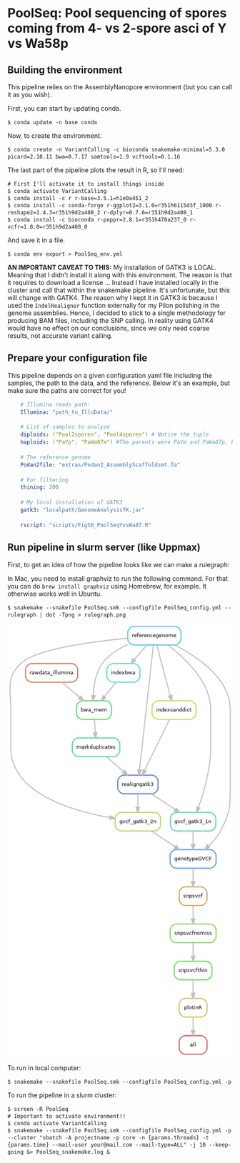 # PoolSeq: Pool sequencing of spores coming from 4- vs 2-spore asci of Y vs Wa58p

## Building the environment

This pipeline relies on the AssemblyNanopore environment (but you can call it as you wish).

First, you can start by updating conda.

    $ conda update -n base conda

Now, to create the environment.

    $ conda create -n VariantCalling -c bioconda snakemake-minimal=5.3.0 picard=2.18.11 bwa=0.7.17 samtools=1.9 vcftools=0.1.16

The last part of the pipeline plots the result in R, so I'll need:

    # First I'll activate it to install things inside
    $ conda activate VariantCalling
    $ conda install -c r r-base=3.5.1=h1e0a451_2
    $ conda install -c conda-forge r-ggplot2=3.1.0=r351h6115d3f_1000 r-reshape2=1.4.3=r351h9d2a408_2 r-dplyr=0.7.6=r351h9d2a408_1
    $ conda install -c bioconda r-poppr=2.8.1=r351h470a237_0 r-vcfr=1.8.0=r351h9d2a408_0

And save it in a file.

    $ conda env export > PoolSeq_env.yml

**AN IMPORTANT CAVEAT TO THIS:** My installation of GATK3 is LOCAL. Meaning that I didn't install it along with this environment. The reason is that it requires to download a license ... Instead I have installed locally in the cluster and call that within the snakemake pipeline. It's unfortunate, but this will change with GATK4. The reason why I kept it in GATK3 is because I used the `IndelRealigner` function externally for my Pilon polishing in the genome assemblies. Hence, I decided to stick to a single methodology for producing BAM files, including the SNP calling. In reality using GATK4 would have no effect on our conclusions, since we only need coarse results, not accurate variant calling.

## Prepare your configuration file

This pipeline depends on a given configuration yaml file including the samples, the path to the data, and the reference. Below it's an example, but make sure the paths are correct for you!
    
```yaml
    # Illumina reads path:
    Illumina: "path_to_IlluData/"

    # List of samples to analyze
    diploids: ("Pool2spores", "Pool4spores") # Notice the tuple
    haploids: ("PaYp", "PaWa87m") #The parents were PaYm and PaWa87p, but they are mostly isogenic

    # The reference genome
    Podan2file: "extras/Podan2_AssemblyScaffoldsmt.fa"

    # For filtering
    thining: 200

    # My local installation of GATK3
    gatk3: "localpath/GenomeAnalysisTK.jar"

    rscript: "scripts/FigS8_PoolSeqYvsWa87.R"
```

## Run pipeline in slurm server (like Uppmax)

First, to get an idea of how the pipeline looks like we can make a rulegraph:

In Mac, you need to install graphviz to run the following command. For that you can do `brew install graphviz` using Homebrew, for example. It otherwise works well in Ubuntu.

    $ snakemake --snakefile PoolSeq.smk --configfile PoolSeq_config.yml --rulegraph | dot -Tpng > rulegraph.png

![rulegraph](rulegraph.png "rulegraph of PoolSeq.smk")

To run in local computer:

    $ snakemake --snakefile PoolSeq.smk --configfile PoolSeq_config.yml -p

To run the pipeline in a slurm cluster:

    $ screen -R PoolSeq
    # Important to activate environment!!
    $ conda activate VariantCalling
    $ snakemake --snakefile PoolSeq.smk --configfile PoolSeq_config.yml -p --cluster "sbatch -A projectname -p core -n {params.threads} -t {params.time} --mail-user your@mail.com --mail-type=ALL" -j 10 --keep-going &> PoolSeq_snakemake.log &

